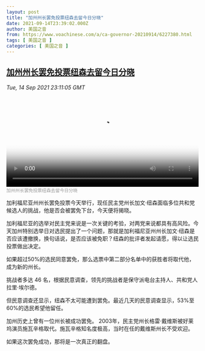 ```yaml
---
layout: post
title: "加州州长罢免投票纽森去留今日分晓"
date: 2021-09-14T23:39:02.000Z
author: 美国之音
from: https://www.voachinese.com/a/ca-governor-20210914/6227380.html
tags: [ 美国之音 ]
categories: [ 美国之音 ]
---
```

<!--1631662742000-->
[加州州长罢免投票纽森去留今日分晓](https://www.voachinese.com/a/ca-governor-20210914/6227380.html)
------

<div>
<div><i>Tue, 14 Sep 2021 23:11:05 GMT</i></div><video poster="https://images.weserv.nl?url=gdb.voanews.com/c8acd85e-9f3c-4b87-a479-2d85e4058954_tv_r1_s_w900.jpg" src="https://av.voanews.com/Videoroot/Pangeavideo/2021/09/c/c8/c8acd85e-9f3c-4b87-a479-2d85e4058954_240p.mp4" style="width:100%" controls></video><div><small style="color: #999;">加州州长罢免投票纽森去留今日分晓</small></div><p>加利福尼亚州州长罢免投票今天举行，现任民主党州长加文·纽森面临多位共和党候选人的挑战，他是否会被罢免下台，今天便将揭晓。</p><p>加利福尼亚的选举对民主党来说是一次关键的考验，对两党来说都具有高风险。今天加州特别选举日对选民提出了一个问题，那就是加利福尼亚州州长加文·纽森是否应该遭撤换，换句话说，是否应该被免职？纽森的批评者发起请愿，得以让选民投票做出决定。</p><p>如果超过50%的选民同意罢免，那么选票中第二部分名单中的获胜者将取代他，成为新的州长。</p><p>挑战者多达 46 名，根据民意调查，领先的挑战者是保守派电台主持人、共和党人拉里·埃尔德。</p><p>但民意调查还显示，纽森不太可能遭到罢免。最近几天的民意调查显示，53%至 60%的选民希望他留任。</p><p>加州历史上曾有一位州长被成功罢免。 2003年，民主党州长格雷·戴维斯被好莱坞演员施瓦辛格取代。施瓦辛格知名度极高，当时在任的戴维斯州长不受欢迎。</p><p>如果这次罢免成功，那将是一次真正的翻盘。</p>
</div>
